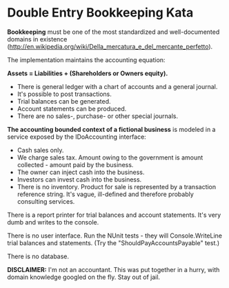Double Entry Bookkeeping Kata
=============================

__Bookkeeping__ must be one of the most standardized and well-documented domains in existence (http://en.wikipedia.org/wiki/Della_mercatura_e_del_mercante_perfetto).

The implementation maintains the accounting equation: 

__Assets = Liabilities + (Shareholders or Owners equity).__

* There is general ledger with a chart of accounts and a general journal.
* It's possible to post transactions.
* Trial balances can be generated.
* Account statements can be produced.
* There are no sales-, purchase- or other special journals. 

__The accounting bounded context of a fictional business__ is modeled in a service exposed by the IDoAccounting interface:

* Cash sales only.
* We charge sales tax. Amount owing to the government is amount collected - amount paid by the business.
* The owner can inject cash into the business.
* Investors can invest cash into the business.
* There is no inventory. Product for sale is represented by a transaction reference string. It's vague, ill-defined and therefore probably consulting services.

There is a report printer for trial balances and account statements. It's very dumb and writes to the console.

There is no user interface. Run the NUnit tests - they will Console.WriteLine trial balances and statements. (Try the "ShouldPayAccountsPayable" test.)

There is no database.

__DISCLAIMER:__ I'm not an accountant. This was put together in a hurry, with domain knowledge googled on the fly. Stay out of jail.

